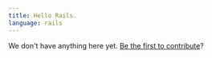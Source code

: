 ```yaml
---
title: Hello Rails.
language: rails
---
```


We don't have anything here yet. [Be the first to contribute](https://github.com/Teamtailor/code-style/new/master/content/rails)?
